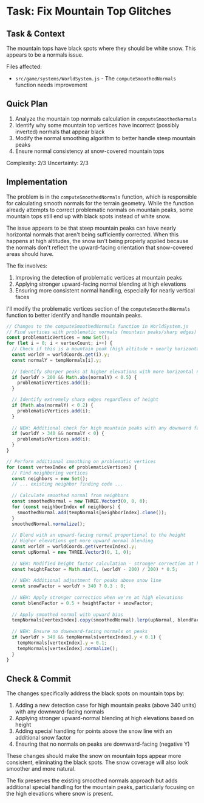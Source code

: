 # Task: Fix Mountain Top Glitches

## Task & Context
The mountain tops have black spots where they should be white snow. This appears to be a normals issue.

Files affected:
- `src/game/systems/WorldSystem.js` - The `computeSmoothedNormals` function needs improvement

## Quick Plan
1. Analyze the mountain top normals calculation in `computeSmoothedNormals`
2. Identify why some mountain top vertices have incorrect (possibly inverted) normals that appear black
3. Modify the normal smoothing algorithm to better handle steep mountain peaks
4. Ensure normal consistency at snow-covered mountain tops

Complexity: 2/3
Uncertainty: 2/3

## Implementation
The problem is in the `computeSmoothedNormals` function, which is responsible for calculating smooth normals for the terrain geometry. While the function already attempts to correct problematic normals on mountain peaks, some mountain tops still end up with black spots instead of white snow.

The issue appears to be that steep mountain peaks can have nearly horizontal normals that aren't being sufficiently corrected. When this happens at high altitudes, the snow isn't being properly applied because the normals don't reflect the upward-facing orientation that snow-covered areas should have.

The fix involves:
1. Improving the detection of problematic vertices at mountain peaks
2. Applying stronger upward-facing normal blending at high elevations
3. Ensuring more consistent normal handling, especially for nearly vertical faces

I'll modify the problematic vertices section of the `computeSmoothedNormals` function to better identify and handle mountain peaks.

```javascript
// Changes to the computeSmoothedNormals function in WorldSystem.js
// Find vertices with problematic normals (mountain peaks/sharp edges)
const problematicVertices = new Set();
for (let i = 0; i < vertexCount; i++) {
  // Check if this is a mountain peak (high altitude + nearly horizontal normal)
  const worldY = worldCoords.get(i).y;
  const normalY = tempNormals[i].y;
  
  // Identify sharper peaks at higher elevations with more horizontal normals
  if (worldY > 200 && Math.abs(normalY) < 0.5) {
    problematicVertices.add(i);
  }

  // Identify extremely sharp edges regardless of height
  if (Math.abs(normalY) < 0.2) {
    problematicVertices.add(i);
  }
  
  // NEW: Additional check for high mountain peaks with any downward facing normals
  if (worldY > 340 && normalY < 0) {
    problematicVertices.add(i);
  }
}

// Perform additional smoothing on problematic vertices
for (const vertexIndex of problematicVertices) {
  // Find neighboring vertices
  const neighbors = new Set();
  // ... existing neighbor finding code ...
  
  // Calculate smoothed normal from neighbors
  const smoothedNormal = new THREE.Vector3(0, 0, 0);
  for (const neighborIndex of neighbors) {
    smoothedNormal.add(tempNormals[neighborIndex].clone());
  }
  smoothedNormal.normalize();
  
  // Blend with an upward-facing normal proportional to the height
  // Higher elevations get more upward normal blending
  const worldY = worldCoords.get(vertexIndex).y;
  const upNormal = new THREE.Vector3(0, 1, 0);
  
  // NEW: Modified height factor calculation - stronger correction at higher elevation
  const heightFactor = Math.min(1, (worldY - 200) / 200) * 0.5;
  
  // NEW: Additional adjustment for peaks above snow line
  const snowFactor = worldY > 340 ? 0.3 : 0;
  
  // NEW: Apply stronger correction when we're at high elevations
  const blendFactor = 0.5 + heightFactor + snowFactor;
  
  // Apply smoothed normal with upward bias
  tempNormals[vertexIndex].copy(smoothedNormal).lerp(upNormal, blendFactor).normalize();
  
  // NEW: Ensure no downward-facing normals on peaks
  if (worldY > 340 && tempNormals[vertexIndex].y < 0.1) {
    tempNormals[vertexIndex].y = 0.1;
    tempNormals[vertexIndex].normalize();
  }
}
```

## Check & Commit
The changes specifically address the black spots on mountain tops by:

1. Adding a new detection case for high mountain peaks (above 340 units) with any downward-facing normals
2. Applying stronger upward-normal blending at high elevations based on height
3. Adding special handling for points above the snow line with an additional snow factor
4. Ensuring that no normals on peaks are downward-facing (negative Y)

These changes should make the snow on mountain tops appear more consistent, eliminating the black spots. The snow coverage will also look smoother and more natural.

The fix preserves the existing smoothed normals approach but adds additional special handling for the mountain peaks, particularly focusing on the high elevations where snow is present.
